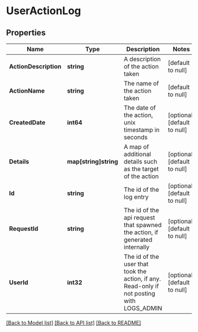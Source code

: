 # UserActionLog

## Properties
Name | Type | Description | Notes
------------ | ------------- | ------------- | -------------
**ActionDescription** | **string** | A description of the action taken | [default to null]
**ActionName** | **string** | The name of the action taken | [default to null]
**CreatedDate** | **int64** | The date of the action, unix timestamp in seconds | [optional] [default to null]
**Details** | **map[string]string** | A map of additional details such as the target of the action | [optional] [default to null]
**Id** | **string** | The id of the log entry | [optional] [default to null]
**RequestId** | **string** | The id of the api request that spawned the action, if generated internally | [optional] [default to null]
**UserId** | **int32** | The id of the user that took the action, if any. Read-only if not posting with LOGS_ADMIN | [optional] [default to null]

[[Back to Model list]](../README.md#documentation-for-models) [[Back to API list]](../README.md#documentation-for-api-endpoints) [[Back to README]](../README.md)


